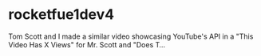# rocketfue1dev4
Tom Scott and I made a similar video showcasing YouTube's API in a "This Video Has X Views" for Mr. Scott and "Does T…
